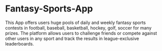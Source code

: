 # Fantasy-Sports-App
This App offers users huge pools of daily and weekly fantasy sports contests in football, baseball, basketball, hockey, golf, soccer for many prizes. The platform allows users to challenge friends or compete against other users in any sport and track the results in league-exclusive leaderboards.
